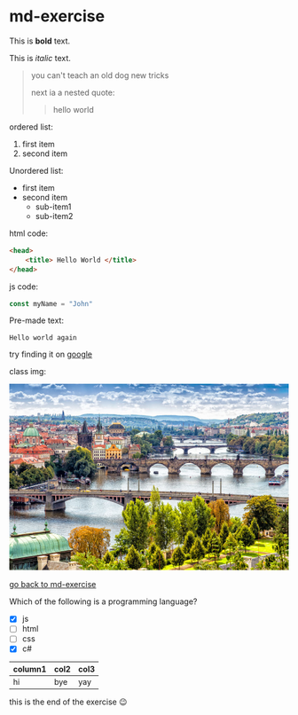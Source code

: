 # md-exercise

This is **bold** text.

This is *italic* text.

> you can't teach an old dog new tricks
> 
> next ia a nested quote:
>> hello world

ordered list: 

1. first item
2. second item
   
Unordered list:

- first item
- second item
    - sub-item1
    - sub-item2

html code:

```html
<head>
    <title> Hello World </title>
</head>
```
js code:

```js
const myName = "John"
```
Pre-made text:

```text
Hello world again
```
try finding it on [google](https://google.com)

class img: 

![class-icon](./assets/storbyferie-i-praha.jpg)

[go back to md-exercise](#md-exercise)

Which of the following is a programming language?

- [X] js
- [ ] html 
- [ ] css
- [X] c#
  
|column1 | col2 | col3 |
| --- | --- | --- |
| hi |  bye | yay

this is the end of the exercise :wink:
